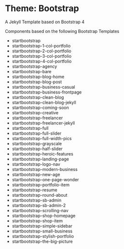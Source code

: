 # Theme: Bootstrap
A Jekyll Template based on Bootstrap 4

Components based on the following Bootstrap Templates

- startbootstrap
- startbootstrap-1-col-portfolio
- startbootstrap-2-col-portfolio
- startbootstrap-3-col-portfolio
- startbootstrap-4-col-portfolio
- startbootstrap-agency
- startbootstrap-bare
- startbootstrap-blog-home
- startbootstrap-blog-post
- startbootstrap-business-casual
- startbootstrap-business-frontpage
- startbootstrap-clean-blog
- startbootstrap-clean-blog-jekyll
- startbootstrap-coming-soon
- startbootstrap-creative
- startbootstrap-freelancer
- startbootstrap-freelancer-jekyll
- startbootstrap-full
- startbootstrap-full-slider
- startbootstrap-full-width-pics
- startbootstrap-grayscale
- startbootstrap-half-slider
- startbootstrap-heroic-features
- startbootstrap-landing-page
- startbootstrap-logo-nav
- startbootstrap-modern-business
- startbootstrap-new-age
- startbootstrap-one-page-wonder
- startbootstrap-portfolio-item
- startbootstrap-resume
- startbootstrap-round-about
- startbootstrap-sb-admin
- startbootstrap-sb-admin-2
- startbootstrap-scrolling-nav
- startbootstrap-shop-homepage
- startbootstrap-shop-item
- startbootstrap-simple-sidebar
- startbootstrap-small-business
- startbootstrap-stylish-portfolio
- startbootstrap-the-big-picture
